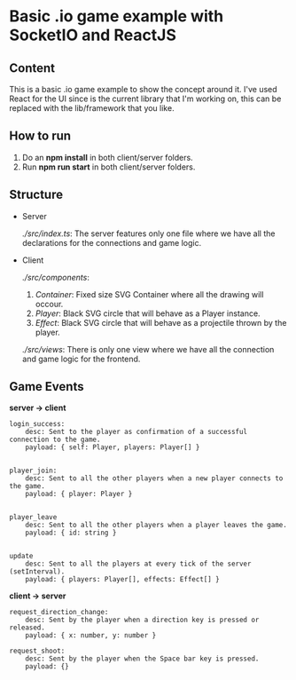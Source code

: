 Basic .io game example with SocketIO and ReactJS
===========================================

<h2>Content</h2>

This is a basic .io game example to show the concept around it. I've used React for the UI since is the current library that I'm working on, this can be replaced with the lib/framework that you like.

<h2>How to run</h2>

1. Do an **npm install** in both client/server folders.
2. Run **npm run start** in both client/server folders.


<h2>Structure</h2>

* Server
    
    *./src/index.ts*: The server features only one file where we have all the declarations for the connections and game logic.

* Client
    
    *./src/components*:
    1. *Container*: Fixed size SVG Container where all the drawing will occour.
    2. *Player*: Black SVG circle that will behave as a Player instance.
    3. *Effect*: Black SVG circle that will behave as a projectile thrown by the player.

    *./src/views*: There is only one view where we have all the connection and game logic for the frontend.


<h2>Game Events</h2>
    
**server -> client**

    login_success: 
        desc: Sent to the player as confirmation of a successful connection to the game. 
        payload: { self: Player, players: Player[] }
    

    player_join: 
        desc: Sent to all the other players when a new player connects to the game.
        payload: { player: Player }


    player_leave
        desc: Sent to all the other players when a player leaves the game.
        payload: { id: string }


    update
        desc: Sent to all the players at every tick of the server (setInterval).
        payload: { players: Player[], effects: Effect[] }

**client -> server**

    request_direction_change:
        desc: Sent by the player when a direction key is pressed or released.
        payload: { x: number, y: number }

    request_shoot:
        desc: Sent by the player when the Space bar key is pressed.
        payload: {}

